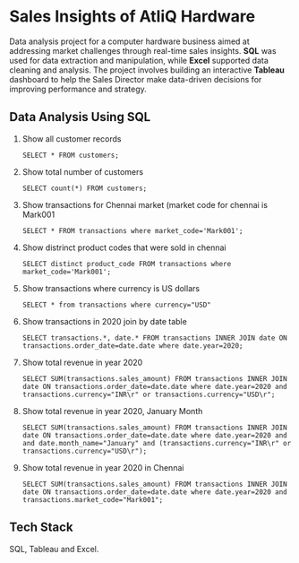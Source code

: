 # Sales Insights of AtliQ Hardware

Data analysis project for a computer hardware business aimed at addressing market challenges through real-time sales insights. **SQL** was used for data extraction and manipulation, while **Excel** supported data cleaning and analysis. The project involves building an interactive **Tableau** dashboard to help the Sales Director make data-driven decisions for improving performance and strategy.


## Data Analysis Using SQL

1. Show all customer records

    ``
    SELECT * FROM customers;
    ``

2. Show total number of customers

    ``
    SELECT count(*) FROM customers;
    ``

3. Show transactions for Chennai market (market code for chennai is Mark001

    ``
    SELECT * FROM transactions where market_code='Mark001';
    ``

4. Show distrinct product codes that were sold in chennai

    ``
    SELECT distinct product_code FROM transactions where market_code='Mark001';
    ``

5. Show transactions where currency is US dollars

    ``
    SELECT * from transactions where currency="USD"
    ``

6. Show transactions in 2020 join by date table

    ``
    SELECT transactions.*, date.* FROM transactions INNER JOIN date ON transactions.order_date=date.date where date.year=2020;
    ``

7. Show total revenue in year 2020

    ``
   SELECT SUM(transactions.sales_amount) FROM transactions INNER JOIN date ON transactions.order_date=date.date where date.year=2020 and transactions.currency="INR\r" or transactions.currency="USD\r";
    ``

8. Show total revenue in year 2020, January Month

    ``
   SELECT SUM(transactions.sales_amount) FROM transactions INNER JOIN date ON transactions.order_date=date.date where date.year=2020 and and date.month_name="January" and (transactions.currency="INR\r" or transactions.currency="USD\r");
    ``

9. Show total revenue in year 2020 in Chennai

    ``
SELECT SUM(transactions.sales_amount) FROM transactions INNER JOIN date ON transactions.order_date=date.date where date.year=2020 and transactions.market_code="Mark001";
    ``
## Tech Stack

SQL, Tableau and Excel.

